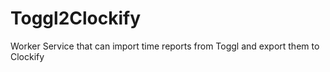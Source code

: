 # Toggl2Clockify
Worker Service that can import time reports from Toggl and export them to Clockify
